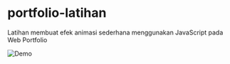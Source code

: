 # portfolio-latihan
Latihan membuat efek animasi sederhana menggunakan JavaScript pada Web Portfolio

![Demo](img/img.gif)
